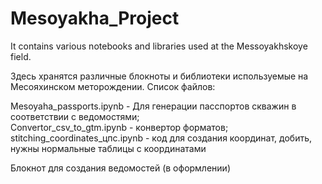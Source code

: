 # Mesoyakha_Project
It contains various notebooks and libraries used at the Messoyakhskoye field.

Здесь хранятся различные блокноты и библиотеки используемые на Месояхинском меторождении.
Список файлов:<br />
  
Mesoyaha_passports.ipynb - Для генерации пасспортов скважин в соответствии с ведомостями;<br />
Convertor_csv_to_gtm.ipynb - конвертор форматов;<br />
stitching_coordinates_цпс.ipynb - код для создания координат, добить, нужны нормальные таблицы с координатами<br />
  
Блокнот для создания ведомостей (в оформлении)
